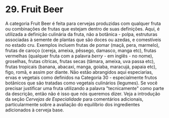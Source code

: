 # 29. Fruit Beer

A categoria Fruit Beer é feita para cervejas produzidas com qualquer fruta ou combinações de frutas que estejam dentro de suas definições. Aqui, é utilizada a definição culinária da fruta, não a botânica - polpa, estruturas associadas à semente de plantas que são doces ou azedas, e comestíveis no estado cru. Exemplos incluem frutas de pomar (maçã, pera, marmelo), frutas de caroço (cereja, ameixa, pêssego, damasco, manga etc), frutas vermelhas (qualquer fruta com a palavra *berry* - em inglês - no nome), groselhas, frutas cítricas, frutas secas (tâmara, ameixa, uva passa etc), frutas tropicais (banana, abacaxi, manga, goiaba, maracujá, papaia etc), figo, romã, e assim por diante. Não estão abrangidos aqui especiarias, ervas e vegetais como definidos na Categoria 30 - especialmente frutos botânicos que são tratadas como vegetais culinários (legumes). Se você precisar justificar uma fruta utilizando a palavra "tecnicamente" como parte da descrição, então não é isso que nós queremos dizer. Veja a introdução da seção *Cervejas de Especialidade* para comentários adicionais, particularmente sobre a avaliação do equilíbrio dos ingredientes adicionados à cerveja base.
